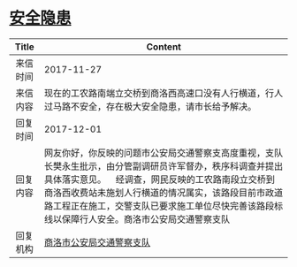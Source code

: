 # <a href="http://www.shangluo.gov.cn/zmhd/ldxxxx.jsp?urltype=leadermail.LeaderMailContentUrl&wbtreeid=1112&leadermailid=4446">安全隐患</a>
| Title |                                                                            Content                                                                             |
|:-----:|----------------------------------------------------------------------------------------------------------------------------------------------------------------|
| 来信时间  | 2017-11-27                                                                                                                                                     |
| 来信内容  | 现在的工农路南端立交桥到商洛西高速口没有人行横道，行人过马路不安全，存在极大安全隐患，请市长给予解决。                                                                                                            |
| 回复时间  | 2017-12-01                                                                                                                                                     |
| 回复内容  | 网友你好，你反映的问题市公安局交通警察支高度重视，支队长樊永生批示，由分管副调研员许军督办，秩序科调查并提出具体落实意见。    经调查，网民反映的工农路南段立交桥到商洛西收费站未施划人行横道的情况属实，该路段目前市政道路工程正在施工，交警支队已要求施工单位尽快完善该路段标线以保障行人安全。商洛市公安局交通警察支队 |
| 回复机构  | <a href="../../categories/agencies/商洛市公安局交通警察支队.md">商洛市公安局交通警察支队</a>                                                                                           |